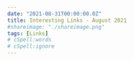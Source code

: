 ```yaml
---
date: "2021-08-31T00:00:00.0Z"
title: Interesting Links - August 2021
#shareimage: "./shareimage.png"
tags: [Links]
# cSpell:words
# cSpell:ignore
---
```


